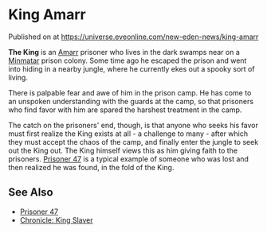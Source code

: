 # King Amarr
Published on  at https://universe.eveonline.com/new-eden-news/king-amarr

**The King** is an [Amarr](6BPFRy27fN4LnYlIyzvEwo) prisoner who lives in the
dark swamps near on a [Minmatar](1rpu7pfwTPVznAczjw2pOp) prison colony.
Some time ago he escaped the prison and went into hiding in a nearby
jungle, where he currently ekes out a spooky sort of living.

There is palpable fear and awe of him in the prison camp. He has come to
an unspoken understanding with the guards at the camp, so that prisoners
who find favor with him are spared the harshest treatment in the camp.

The catch on the prisoners' end, though, is that anyone who seeks his
favor must first realize the King exists at all - a challenge to many -
after which they must accept the chaos of the camp, and finally enter
the jungle to seek out the King out. The King himself views this as him
giving faith to the prisoners. [Prisoner 47](291ttffsRj3Ab0ZJnVmjs1) is
a typical example of someone who was lost and then realized he was
found, in the fold of the King.

See Also
--------
-   [Prisoner 47](291ttffsRj3Ab0ZJnVmjs1)
-   [Chronicle: King Slaver](47xRJkjxdufPuFVXqQJJl5)
